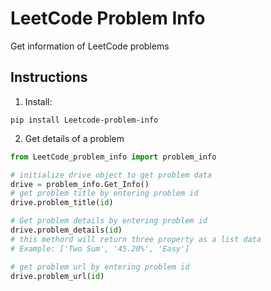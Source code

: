 # LeetCode Problem Info

Get information of LeetCode problems

## Instructions

1. Install:

```
pip install Leetcode-problem-info
```

2. Get details of a problem

```python
from LeetCode_problem_info import problem_info

# initialize drive object to get problem data
drive = problem_info.Get_Info()
# get problem title by entering problem id
drive.problem_title(id)

# Get problem details by entering problem id
drive.problem_details(id)
# this methord will return three property as a list data
# Example: ['Two Sum', '45.20%', 'Easy']

# get problem url by entering problem id
drive.problem_url(id)
```